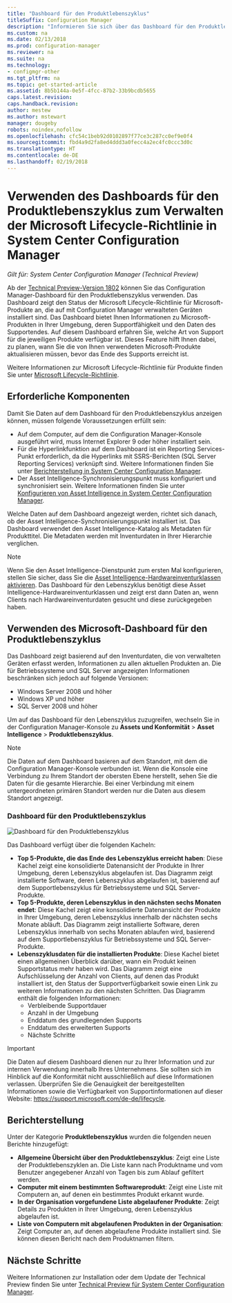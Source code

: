 ```yaml
---
title: "Dashboard für den Produktlebenszyklus"
titleSuffix: Configuration Manager
description: "Informieren Sie sich über das Dashboard für den Produktlebenszyklus in System Center Configuration Manager."
ms.custom: na
ms.date: 02/13/2018
ms.prod: configuration-manager
ms.reviewer: na
ms.suite: na
ms.technology:
- configmgr-other
ms.tgt_pltfrm: na
ms.topic: get-started-article
ms.assetid: 8b5b144a-0e5f-4fcc-87b2-33b9bcdb5655
caps.latest.revision: 
caps.handback.revision: 
author: mestew
ms.author: mstewart
manager: dougeby
robots: noindex,nofollow
ms.openlocfilehash: cfc54c1beb92d0102897f77ce3c287cc0ef9e0f4
ms.sourcegitcommit: fbd4a9d2fa8ed4ddd3a0fecc4a2ec4fc0ccc3d0c
ms.translationtype: HT
ms.contentlocale: de-DE
ms.lasthandoff: 02/19/2018
---
```

# <a name="use-the-product-lifecycle-dashboard-to-manage-microsoft-lifecycle-policy-in-system-center-configuration-manager"></a>Verwenden des Dashboards für den Produktlebenszyklus zum Verwalten der Microsoft Lifecycle-Richtlinie in System Center Configuration Manager

*Gilt für: System Center Configuration Manager (Technical Preview)*

Ab der [Technical Preview-Version 1802](/sccm/core/get-started/capabilities-in-technical-preview-1802) können Sie das Configuration Manager-Dashboard für den Produktlebenszyklus verwenden. Das Dashboard zeigt den Status der Microsoft Lifecycle-Richtlinie für Microsoft-Produkte an, die auf mit Configuration Manager verwalteten Geräten installiert sind. Das Dashboard bietet Ihnen Informationen zu Microsoft-Produkten in Ihrer Umgebung, deren Supportfähigkeit und den Daten des Supportendes. Auf diesem Dashboard erfahren Sie, welche Art von Support für die jeweiligen Produkte verfügbar ist. Dieses Feature hilft Ihnen dabei, zu planen, wann Sie die von Ihnen verwendeten Microsoft-Produkte aktualisieren müssen, bevor das Ende des Supports erreicht ist.  

Weitere Informationen zur Microsoft Lifecycle-Richtlinie für Produkte finden Sie unter [Microsoft Lifecycle-Richtlinie](https://support.microsoft.com/en-us/lifecycle).

## <a name="prerequisites"></a>Erforderliche Komponenten 

 Damit Sie Daten auf dem Dashboard für den Produktlebenszyklus anzeigen können, müssen folgende Voraussetzungen erfüllt sein: 
- Auf dem Computer, auf dem die Configuration Manager-Konsole ausgeführt wird, muss Internet Explorer 9 oder höher installiert sein. 
- Für die Hyperlinkfunktion auf dem Dashboard ist ein Reporting Services-Punkt erforderlich, da die Hyperlinks mit SSRS-Berichten (SQL Server Reporting Services) verknüpft sind. Weitere Informationen finden Sie unter [Berichterstellung in System Center Configuration Manager](/sccm/core/servers/manage/reporting). 
- Der Asset Intelligence-Synchronisierungspunkt muss konfiguriert und synchronisiert sein. Weitere Informationen finden Sie unter [Konfigurieren von Asset Intelligence in System Center Configuration Manager](/sccm/core/clients/manage/asset-intelligence/configuring-asset-intelligence).

Welche Daten auf dem Dashboard angezeigt werden, richtet sich danach, ob der Asset Intelligence-Synchronisierungspunkt installiert ist. Das Dashboard verwendet den Asset Intelligence-Katalog als Metadaten für Produkttitel. Die Metadaten werden mit Inventurdaten in Ihrer Hierarchie verglichen. 

>[!NOTE]
>Wenn Sie den Asset Intelligence-Dienstpunkt zum ersten Mal konfigurieren, stellen Sie sicher, dass Sie die [Asset Intelligence-Hardwareinventurklassen aktivieren](/sccm/core/clients/manage/asset-intelligence/configuring-asset-intelligence#BKMK_EnableAssetIntelligence). Das Dashboard für den Lebenszyklus benötigt diese Asset Intelligence-Hardwareinventurklassen und zeigt erst dann Daten an, wenn Clients nach Hardwareinventurdaten gesucht und diese zurückgegeben haben.  

## <a name="use-the-microsoft-product-lifecycle-dashboard"></a>Verwenden des Microsoft-Dashboard für den Produktlebenszyklus

Das Dashboard zeigt basierend auf den Inventurdaten, die von verwalteten Geräten erfasst werden, Informationen zu allen aktuellen Produkten an. Die für Betriebssysteme und SQL Server angezeigten Informationen beschränken sich jedoch auf folgende Versionen:

- Windows Server 2008 und höher
- Windows XP und höher
- SQL Server 2008 und höher

Um auf das Dashboard für den Lebenszyklus zuzugreifen, wechseln Sie in der Configuration Manager-Konsole zu **Assets und Konformität** > **Asset Intelligence** > **Produktlebenszyklus**.

>[!NOTE]
>Die Daten auf dem Dashboard basieren auf dem Standort, mit dem die Configuration Manager-Konsole verbunden ist. Wenn die Konsole eine Verbindung zu Ihrem Standort der obersten Ebene herstellt, sehen Sie die Daten für die gesamte Hierarchie. Bei einer Verbindung mit einem untergeordneten primären Standort werden nur die Daten aus diesem Standort angezeigt.

### <a name="product-lifecycle-dashboard"></a>Dashboard für den Produktlebenszyklus

![Dashboard für den Produktlebenszyklus](/sccm/core/clients/manage/asset-intelligence/media/product-lifecycle-dashboard.png)

Das Dashboard verfügt über die folgenden Kacheln: 
- **Top 5-Produkte, die das Ende des Lebenszyklus erreicht haben**: Diese Kachel zeigt eine konsolidierte Datenansicht der Produkte in Ihrer Umgebung, deren Lebenszyklus abgelaufen ist. Das Diagramm zeigt installierte Software, deren Lebenszyklus abgelaufen ist, basierend auf dem Supportlebenszyklus für Betriebssysteme und SQL Server-Produkte.  
- **Top 5-Produkte, deren Lebenszyklus in den nächsten sechs Monaten endet**: Diese Kachel zeigt eine konsolidierte Datenansicht der Produkte in Ihrer Umgebung, deren Lebenszyklus innerhalb der nächsten sechs Monate abläuft. Das Diagramm zeigt installierte Software, deren Lebenszyklus innerhalb von sechs Monaten ablaufen wird, basierend auf dem Supportlebenszyklus für Betriebssysteme und SQL Server-Produkte.
- **Lebenszyklusdaten für die installierten Produkte**: Diese Kachel bietet einen allgemeinen Überblick darüber, wann ein Produkt keinen Supportstatus mehr haben wird. Das Diagramm zeigt eine Aufschlüsselung der Anzahl von Clients, auf denen das Produkt installiert ist, den Status der Supportverfügbarkeit sowie einen Link zu weiteren Informationen zu den nächsten Schritten. Das Diagramm enthält die folgenden Informationen:     
    - Verbleibende Supportdauer
    - Anzahl in der Umgebung 
    - Enddatum des grundlegenden Supports
    - Enddatum des erweiterten Supports
    - Nächste Schritte 

>[!IMPORTANT]
>Die Daten auf diesem Dashboard dienen nur zu Ihrer Information und zur internen Verwendung innerhalb Ihres Unternehmens. Sie sollten sich im Hinblick auf die Konformität nicht ausschließlich auf diese Informationen verlassen. Überprüfen Sie die Genauigkeit der bereitgestellten Informationen sowie die Verfügbarkeit von Supportinformationen auf dieser Website: https://support.microsoft.com/de-de/lifecycle.

## <a name="reporting"></a>Berichterstellung
Unter der Kategorie **Produktlebenszyklus** wurden die folgenden neuen Berichte hinzugefügt:
- **Allgemeine Übersicht über den Produktlebenszyklus**: Zeigt eine Liste der Produktlebenszyklen an. Die Liste kann nach Produktname und vom Benutzer angegebener Anzahl von Tagen bis zum Ablauf gefiltert werden. 
- **Computer mit einem bestimmten Softwareprodukt**: Zeigt eine Liste mit Computern an, auf denen ein bestimmtes Produkt erkannt wurde.
- **In der Organisation vorgefundene Liste abgelaufener Produkte**: Zeigt Details zu Produkten in Ihrer Umgebung, deren Lebenszyklus abgelaufen ist. 
- **Liste von Computern mit abgelaufenen Produkten in der Organisation**: Zeigt Computer an, auf denen abgelaufene Produkte installiert sind. Sie können diesen Bericht nach dem Produktnamen filtern.

## <a name="next-steps"></a>Nächste Schritte
Weitere Informationen zur Installation oder dem Update der Technical Preview finden Sie unter [Technical Preview für System Center Configuration Manager](/sccm/core/get-started/technical-preview).  

